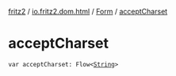 [fritz2](../../index.md) / [io.fritz2.dom.html](../index.md) / [Form](index.md) / [acceptCharset](./accept-charset.md)

# acceptCharset

`var acceptCharset: Flow<`[`String`](https://kotlinlang.org/api/latest/jvm/stdlib/kotlin/-string/index.html)`>`